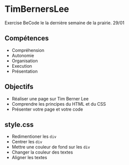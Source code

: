 # TimBernersLee
Exercise BeCode le la dernière semaine de la prairie. 29/01

## Compétences

- Compréhension
- Autonomie
- Organisation
- Execution
- Présentation

## Objectifs

- Réaliser une page sur Tim Berner Lee
- Comprendre les principes du HTML et du CSS
- Présenter votre page et votre code

## style.css

- Redimentioner les `div`
- Centrer les `div`
- Mettre une couleur de fond sur les `div`
- Changer la couleur des textes
- Aligner les textes

